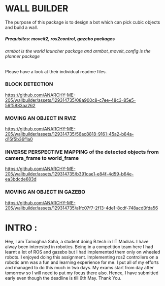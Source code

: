 # WALL BUILDER

The purpose of this package is to design a bot which can pick cubic objects and build a wall.

##### Prequisites: moveit2, ros2control, gazebo packages 

###### armbot is the world launcher package and armbot_moveit_config is the planner package

Please have a look at their individual readme files.

### BLOCK DETECTION
https://github.com/ANARCHY-ME-205/wallbuilder/assets/129314735/08a900c8-c7ee-48c3-85e5-56f5883aa262


### MOVING AN OBJECT IN RVIZ
https://github.com/ANARCHY-ME-205/wallbuilder/assets/129314735/56ac8818-9161-45a2-b84a-d15f5b36f1a0


### INVERSE PERSPECTIVE MAPPING of the detected objects from camera_frame to world_frame
https://github.com/ANARCHY-ME-205/wallbuilder/assets/129314735/b391cae1-e84f-4d59-b64e-ea3bdcde683d


### MOVING AN OBJECT IN GAZEBO
https://github.com/ANARCHY-ME-205/wallbuilder/assets/129314735/a1fc07f7-2f13-4de1-8cdf-748acd3fda56


# INTRO :
Hey,
I am Tamoghna Saha, a student doing B.tech in IIT Madras. 
I have alway been interested in robotics. Being in a competition team here I had learnt a lot of ROS and gazebo but I had implemented
them only on wheeled robots. 
I enjoyed doing this assignment. Implementing ros2 controllers on a robotic arm was a fun and learning experience for me. 
I put all of my efforts and managed to do this much in two days. My exams start from day after tomorrow so I will need to put my focus there also.
Hence, I have submitted early even though the deadline is till 6th May.
Thank You.
